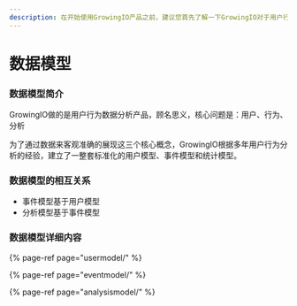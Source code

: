 ```yaml
---
description: 在开始使用GrowingIO产品之前，建议您首先了解一下GrowingIO对于用户行为是如何进行抽象和理解的。
---
```


# 数据模型

### 数据模型简介

GrowingIO做的是用户行为数据分析产品，顾名思义，核心问题是：用户、行为、分析

为了通过数据来客观准确的展现这三个核心概念，GrowingIO根据多年用户行为分析的经验，建立了一整套标准化的用户模型、事件模型和统计模型。

### 数据模型的相互关系

* 事件模型基于用户模型
* 分析模型基于事件模型

### 数据模型详细内容

{% page-ref page="usermodel/" %}

{% page-ref page="eventmodel/" %}

{% page-ref page="analysismodel/" %}




